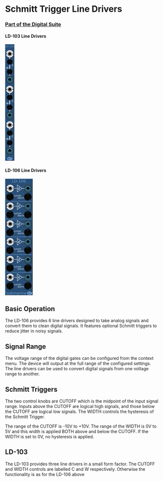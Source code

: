 # Schmitt Trigger Line Drivers
### [Part of the Digital Suite](DS.md)
#### LD-103 Line Drivers
![View of the Line Drivers](LD-103.png "Line Drivers")
#### LD-106 Line Drivers
![View of the Line Drivers](LD-106.png "Line Drivers")

## Basic Operation

The LD-106 provides 6 line drivers designed to take analog signals and convert them to clean digital signals. It features optional Schmitt triggers to reduce jitter in noisy signals.

## Signal Range

The voltage range of the digital gates can be configured from the context menu. The device will output at the full range of the configured settings. The line drivers can be used to convert digital signals from one voltage range to another.

## Schmitt Triggers

The two control knobs are CUTOFF which is the midpoint of the input signal range. Inputs above the CUTOFF are logical high signals, and those below the CUTOFF are logical low signals. The WIDTH controls the hysteresis of the Schmitt Trigger. 

The range of the CUTOFF is -10V to +10V. The range of the WIDTH is 0V to 5V and this width is applied BOTH above and below the CUTOFF. If the WIDTH is set to 0V, no hysteresis is applied.

## LD-103

The LD-103 provides three line drivers in a small form factor. The CUTOFF and WIDTH controls are labelled C and W respectively. Otherwise the functionality is as for the LD-106 above
